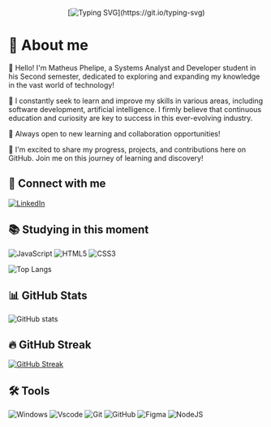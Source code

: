 <div align="center">

[![Typing SVG](https://readme-typing-svg.demolab.com?font=Fira+Code&weight=600&pause=1000&color=000000&center=true&vCenter=true&random=false&width=435&lines=%F0%9F%92%9C+Welcome+to+my+GitHub%2C+feel+free!!)](https://git.io/typing-svg)
</div>

<div align="left">

# 🦦 About me

👾 Hello! I'm Matheus Phelipe, a Systems Analyst and Developer student in his Second semester, dedicated to exploring and expanding my knowledge in the vast world of technology!

🌱 I constantly seek to learn and improve my skills in various areas, including software development, artificial intelligence. I firmly believe that continuous education and curiosity are key to success in this ever-evolving industry.

💼 Always open to new learning and collaboration opportunities! 

🚀 I'm excited to share my progress, projects, and contributions here on GitHub. Join me on this journey of learning and discovery! 

## 👋 Connect with me
[![LinkedIn](https://img.shields.io/badge/LinkedIn-0077B5?style=for-the-badge&logo=linkedin&logoColor=white)](https://www.linkedin.com/in/matheus-phelipe-barros-b1a298201/)

## 📚 Studying in this moment
![JavaScript](https://img.shields.io/badge/JavaScript-F7DF1E?style=for-the-badge&logo=javascript&logoColor=black) 
![HTML5](https://img.shields.io/badge/HTML5-E34F26?style=for-the-badge&logo=html5&logoColor=white) 
![CSS3](https://img.shields.io/badge/CSS3-1572B6?style=for-the-badge&logo=css3&logoColor=white) 

![Top Langs](https://github-readme-stats-git-masterrstaa-rickstaa.vercel.app/api/top-langs/?username=phellipesx&theme=midnight-purple&layout=compact&bg_color=000&border_color=8300ff&text_color=FFF)

## 📊 GitHub Stats

![GitHub stats](https://github-readme-stats.vercel.app/api?username=phellipesx&hide_title=true&border_color=8300ff&theme=midnight-purple&show_icons=true)

## 🔥 GitHub Streak

[![GitHub Streak](https://streak-stats.demolab.com/?user=phellipesx&theme=midnight-purple&background=000&border=8300ff&dates=FFF)](https://git.io/streak-stats)

## 🛠️ Tools

![Windows](https://img.shields.io/badge/Windows-000?style=for-the-badge&logo=windows&logoColor=2CA5E0)
![Vscode](https://img.shields.io/badge/Vscode-007ACC?style=for-the-badge&logo=visual-studio-code&logoColor=white) 
![Git](https://img.shields.io/badge/GIT-E44C30?style=for-the-badge&logo=git&logoColor=white) 
![GitHub](https://img.shields.io/badge/-GitHub-181717?style=for-the-badge&logo=github)
![Figma](https://img.shields.io/badge/Figma-696969?style=for-the-badge&logo=figma&logoColor=figma)
![NodeJS](https://img.shields.io/badge/node.js-6DA55F?style=for-the-badge&logo=node.js&logoColor=white)
